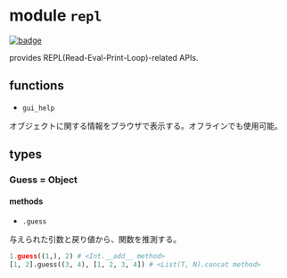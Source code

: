 # module `repl`

[![badge](https://img.shields.io/endpoint.svg?url=https%3A%2F%2Fgezf7g7pd5.execute-api.ap-northeast-1.amazonaws.com%2Fdefault%2Fsource_up_to_date%3Fowner%3Derg-lang%26repos%3Derg%26ref%3Dmain%26path%3Ddoc/EN/API/modules/repl.md%26commit_hash%3Dc6eb78a44de48735213413b2a28569fdc10466d0)](https://gezf7g7pd5.execute-api.ap-northeast-1.amazonaws.com/default/source_up_to_date?owner=erg-lang&repos=erg&ref=main&path=doc/EN/API/modules/repl.md&commit_hash=c6eb78a44de48735213413b2a28569fdc10466d0)

provides REPL(Read-Eval-Print-Loop)-related APIs.

## functions

* `gui_help`

オブジェクトに関する情報をブラウザで表示する。オフラインでも使用可能。

## types

### Guess = Object

#### methods

* `.guess`

与えられた引数と戻り値から、関数を推測する。

```python
1.guess((1,), 2) # <Int.__add__ method>
[1, 2].guess((3, 4), [1, 2, 3, 4]) # <List(T, N).concat method>
```
